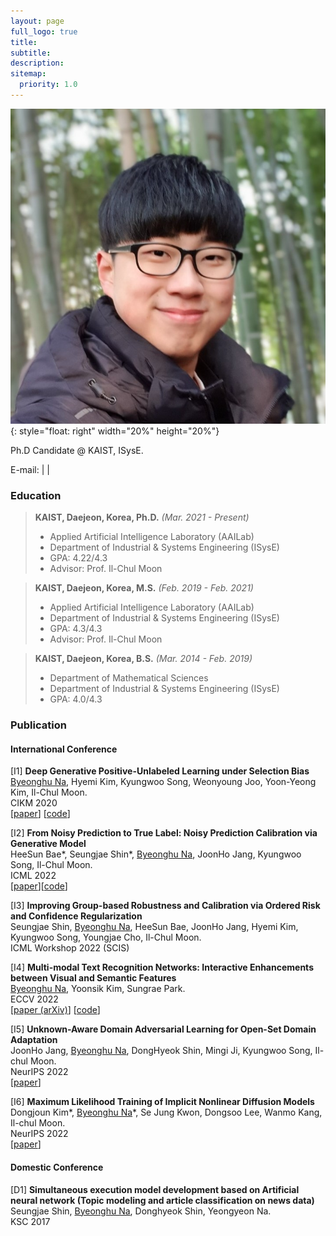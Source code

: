 ```yaml
---
layout: page
full_logo: true
title: 
subtitle: 
description: 
sitemap:
  priority: 1.0
---
```

![byeonghu](assets/img/byeonghu.jpg){: style="float: right" width="20%" height="20%"}
<p id="describe-text">Ph.D Candidate @ KAIST, ISysE.</p>
<p id="describe-text">E-mail: <wp03052@kaist.ac.kr> | <byeonghu.na@kaist.ac.kr> | <gwp03052@gmail.com></p>

### Education
> **KAIST, Daejeon, Korea, Ph.D.** *(Mar. 2021 - Present)*  
> * Applied Artificial Intelligence Laboratory (AAILab)  
> * Department of Industrial & Systems Engineering (ISysE)  
> * GPA: 4.22/4.3  
> * Advisor: Prof. Il-Chul Moon  

> **KAIST, Daejeon, Korea, M.S.** *(Feb. 2019 - Feb. 2021)*  
> * Applied Artificial Intelligence Laboratory (AAILab)  
> * Department of Industrial & Systems Engineering (ISysE)  
> * GPA: 4.3/4.3  
> * Advisor: Prof. Il-Chul Moon  

> **KAIST, Daejeon, Korea, B.S.** *(Mar. 2014 - Feb. 2019)*  
> * Department of Mathematical Sciences
> * Department of Industrial & Systems Engineering (ISysE)  
> * GPA: 4.0/4.3  


### Publication

#### International Conference

[I1] **Deep Generative Positive-Unlabeled Learning under Selection Bias**  
<u>Byeonghu Na</u>, Hyemi Kim, Kyungwoo Song, Weonyoung Joo, Yoon-Yeong Kim, Il-Chul Moon.  
CIKM 2020  
[[paper](https://dl.acm.org/doi/10.1145/3340531.3411971)] [[code](https://github.com/wp03052/vae-pu)]


[I2] **From Noisy Prediction to True Label: Noisy Prediction Calibration via Generative Model**  
HeeSun Bae\*, Seungjae Shin\*, <u>Byeonghu Na</u>, JoonHo Jang, Kyungwoo Song, Il-Chul Moon.  
ICML 2022  
[[paper](https://arxiv.org/abs/2205.00690)][[code](https://github.com/BaeHeeSun/NPC)]


[I3] **Improving Group-based Robustness and Calibration via Ordered Risk and Confidence Regularization**  
  Seungjae Shin, <u>Byeonghu Na</u>, HeeSun Bae, JoonHo Jang, Hyemi Kim, Kyungwoo Song, Youngjae Cho, Il-Chul Moon.  
ICML Workshop 2022 (SCIS)  


[I4] **Multi-modal Text Recognition Networks: Interactive Enhancements between Visual and Semantic Features**  
<u>Byeonghu Na</u>, Yoonsik Kim, Sungrae Park.  
ECCV 2022  
[[paper (arXiv)](https://arxiv.org/abs/2111.15263)] [[code](https://github.com/wp03052/MATRN)]
  
[I5] **Unknown-Aware Domain Adversarial Learning for Open-Set Domain Adaptation**  
JoonHo Jang, <u>Byeonghu Na</u>, DongHyeok Shin, Mingi Ji, Kyungwoo Song, Il-chul Moon.  
NeurIPS 2022  
[[paper](https://arxiv.org/abs/2206.07551)]
  
[I6] **Maximum Likelihood Training of Implicit Nonlinear Diffusion Models**  
Dongjoun Kim\*, <u>Byeonghu Na</u>\*, Se Jung Kwon, Dongsoo Lee, Wanmo Kang, Il-chul Moon.  
NeurIPS 2022  
[[paper](https://arxiv.org/abs/2205.13699)]
  
#### Domestic Conference

[D1] **Simultaneous execution model development based on Artificial neural network (Topic modeling and article classification on news data)**  
Seungjae Shin, <u>Byeonghu Na</u>, Donghyeok Shin, Yeongyeon Na.  
KSC 2017  
  
  

